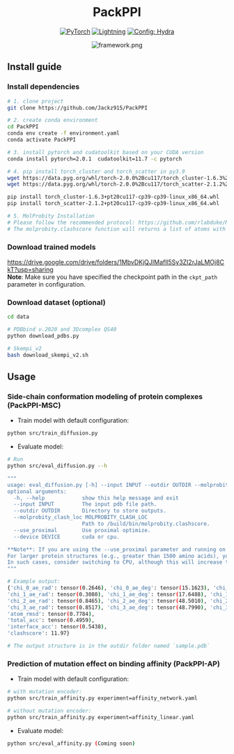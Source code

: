 <div align="center">

# PackPPI
<a href="https://pytorch.org/get-started/locally/"><img alt="PyTorch" src="https://img.shields.io/badge/PyTorch-ee4c2c?logo=pytorch&logoColor=white"></a>
<a href="https://pytorchlightning.ai/"><img alt="Lightning" src="https://img.shields.io/badge/-Lightning-792ee5?logo=pytorchlightning&logoColor=white"></a>
<a href="https://hydra.cc/"><img alt="Config: Hydra" src="https://img.shields.io/badge/Config-Hydra-89b8cd"></a>

![framework.png](./imgs/framework.png)

</div>



## Install guide

### Install dependencies
``` bash
# 1. clone project
git clone https://github.com/Jackz915/PackPPI

# 2. create conda environment
cd PackPPI
conda env create -f environment.yaml
conda activate PackPPI

# 3. install pytorch and cudatoolkit based on your CUDA version
conda install pytorch=2.0.1  cudatoolkit=11.7 -c pytorch

# 4. pip install torch_cluster and torch_scatter in py3.9
wget https://data.pyg.org/whl/torch-2.0.0%2Bcu117/torch_cluster-1.6.3%2Bpt20cu117-cp39-cp39-linux_x86_64.whl
wget https://data.pyg.org/whl/torch-2.0.0%2Bcu117/torch_scatter-2.1.2%2Bpt20cu117-cp39-cp39-linux_x86_64.whl

pip install torch_cluster-1.6.3+pt20cu117-cp39-cp39-linux_x86_64.whl
pip install torch_scatter-2.1.2+pt20cu117-cp39-cp39-linux_x86_64.whl

# 5. MolProbity Installation
# Please follow the recommended protocol: https://github.com/rlabduke/MolProbity
# The molprobity.clashscore function will returns a list of atoms with impossible steric clashes and the clashscore.
```

### Download trained models
https://drive.google.com/drive/folders/1MbvDKjQJIMafll5Sy3ZI2rJaLMOj8CkT?usp=sharing  <br>
**Note**: Make sure you have specified the checkpoint path in the `ckpt_path` parameter in configuration.

### Download dataset (optional)
``` bash
cd data

# PDBbind v.2020 and 3Dcomplex QS40
python download_pdbs.py

# Skempi_v2
bash download_skempi_v2.sh
```


## Usage

### Side-chain conformation modeling of protein complexes (PackPPI-MSC)
- Train model with default configuration:

``` bash
python src/train_diffusion.py
```

- Evaluate model:
``` bash
# Run
python src/eval_diffusion.py --h

"""
usage: eval_diffusion.py [-h] --input INPUT --outdir OUTDIR --molprobity_clash_loc MOLPROBITY_CLASH_LOC [--use_proximal] [--device DEVICE]
optional arguments:
  -h, --help            show this help message and exit
  --input INPUT         The input pdb file path.
  --outdir OUTDIR       Directory to store outputs.
  --molprobity_clash_loc MOLPROBITY_CLASH_LOC
                        Path to /build/bin/molprobity.clashscore.
  --use_proximal        Use proximal optimize.
  --device DEVICE       cuda or cpu.

**Note**: If you are using the --use_proximal parameter and running on a GPU, ensure that you have sufficient memory space.
For larger protein structures (e.g., greater than 1500 amino acids), you may encounter memory insufficiency errors.
In such cases, consider switching to CPU, although this will increase the runtime.
"""

# Example output:
{'chi_0_ae_rad': tensor(0.2646), 'chi_0_ae_deg': tensor(15.1623), 'chi_0_acc': tensor(0.7979),
'chi_1_ae_rad': tensor(0.3080), 'chi_1_ae_deg': tensor(17.6488), 'chi_1_acc': tensor(0.6268),
'chi_2_ae_rad': tensor(0.8465), 'chi_2_ae_deg': tensor(48.5010), 'chi_2_acc': tensor(0.3008),
'chi_3_ae_rad': tensor(0.8517), 'chi_3_ae_deg': tensor(48.7990), 'chi_3_acc': tensor(0.2581),
'atom_rmsd': tensor(0.7784),
'total_acc': tensor(0.4959),
'interface_acc': tensor(0.5438),
'clashscore': 11.97}

# The output structure is in the outdir folder named `sample.pdb`
```


### Prediction of mutation effect on binding affinity (PackPPI-AP)
- Train model with default configuration:

``` bash
# with mutation encoder:
python src/train_affinity.py experiment=affinity_network.yaml

# without mutation encoder:
python src/train_affinity.py experiment=affinity_linear.yaml
```

- Evaluate model:
``` bash
python src/eval_affinity.py (Coming soon)
```






